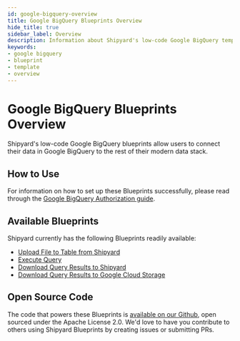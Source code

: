 ```yaml
---
id: google-bigquery-overview
title: Google BigQuery Blueprints Overview
hide_title: true
sidebar_label: Overview
description: Information about Shipyard's low-code Google BigQuery templates.
keywords:
- google bigquery
- blueprint
- template
- overview
---
```


# Google BigQuery Blueprints Overview

Shipyard's low-code Google BigQuery blueprints allow users to connect their data in Google BigQuery to the rest of their modern data stack.


## How to Use
For information on how to set up these Blueprints successfully, please read through the [Google BigQuery Authorization guide](google-bigquery-authorization.md).


## Available Blueprints
Shipyard currently has the following Blueprints readily available: 
- [Upload File to Table from Shipyard](google-bigquery-upload-csv-to-table.md)
- [Execute Query](google-bigquery-execute-query.md)
- [Download Query Results to Shipyard](google-bigquery-store-query-results-as-csv.md)
- [Download Query Results to Google Cloud Storage](google-bigquery-store-query-results-in-google-cloud-storage.md)

## Open Source Code
The code that powers these Blueprints is [available on our Github](https://github.com/shipyardapp/shipyard-blueprints/tree/main/shipyard_blueprints/bigquery), open sourced under the Apache License 2.0. We'd love to have you contribute to others using Shipyard Blueprints by creating issues or submitting PRs.
